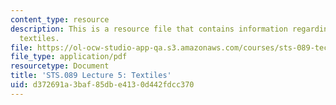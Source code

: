 ```yaml
---
content_type: resource
description: This is a resource file that contains information regarding lecture 5
  textiles.
file: https://ol-ocw-studio-app-qa.s3.amazonaws.com/courses/sts-089-technology-and-innovation-in-africa-fall-2014/d372691a3baf85dbe4130d442fdcc370_MITSTS_089F14_Lecture5.pdf
file_type: application/pdf
resourcetype: Document
title: 'STS.089 Lecture 5: Textiles'
uid: d372691a-3baf-85db-e413-0d442fdcc370
---
```

